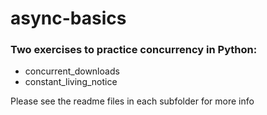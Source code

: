 # async-basics

### Two exercises to practice concurrency in Python:
- concurrent_downloads
- constant_living_notice

Please see the readme files in each subfolder for more info